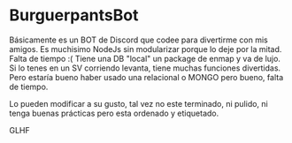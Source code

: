 # BurguerpantsBot
Básicamente es un BOT de Discord que codee para divertirme con mis amigos. Es muchisimo NodeJs sin modularizar porque lo deje por la mitad. Falta de tiempo :(
Tiene una DB "local" un package de enmap y va de lujo. Si lo tenes en un SV corriendo levanta, tiene muchas funciones divertidas. Pero estaría bueno haber usado una 
relacional o MONGO pero bueno, falta de tiempo.

Lo pueden modificar a su gusto, tal vez no este terminado, ni pulido, ni tenga buenas prácticas pero esta ordenado y etiquetado.
 
 GLHF
